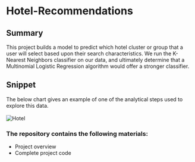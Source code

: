 # Hotel-Recommendations

## Summary
This project builds a model to predict which hotel cluster or group that a user will select based upon their search characteristics. We run the K-Nearest Neighbors classifier on our data, and ultimately determine that a Multinomial Logistic Regression algorithm would offer a stronger classifier.

## Snippet
The below chart gives an example of one of the analytical steps used to explore this data.<br/>
<br/>
<img src="https://i.imgur.com/8W0vw5N.png" title="Hotel">

### The repository contains the following materials:
- Project overview
- Complete project code

